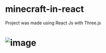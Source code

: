 # minecraft-in-react
Project was made using React Js with Three.js
# ![image](https://github.com/NowakBartlomiej/minecraft-in-react/assets/108576928/6bd7f4c1-e174-49ad-b439-6b0da0b0d41f)
